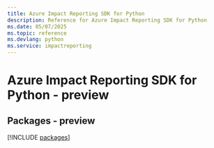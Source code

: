 ```yaml
---
title: Azure Impact Reporting SDK for Python
description: Reference for Azure Impact Reporting SDK for Python
ms.date: 05/07/2025
ms.topic: reference
ms.devlang: python
ms.service: impactreporting
---
```

# Azure Impact Reporting SDK for Python - preview
## Packages - preview
[!INCLUDE [packages](impact-reporting-index.md)]
